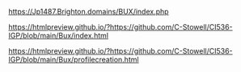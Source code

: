 https://Jp1487.Brighton.domains/BUX/index.php

https://htmlpreview.github.io/?https://github.com/C-Stowell/CI536-IGP/blob/main/Bux/index.html

https://htmlpreview.github.io/?https://github.com/C-Stowell/CI536-IGP/blob/main/Bux/profilecreation.html

